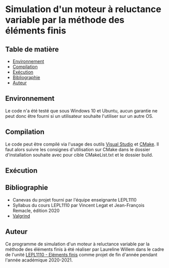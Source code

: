 # Simulation d'un moteur à reluctance variable par la méthode des éléments finis
 
## Table de matière
* [Environnement](#environnement)
* [Compilation](#compilation)
* [Exécution](#exécution)
* [Bibliographie](#bibliographie)
* [Auteur](#auteur)
## Environnement
Le code n'a été testé que sous Windows 10 et Ubuntu, aucun garantie ne peut donc être fourni si un utilisateur souhaite l'utiliser sur un autre OS.
## Compilation
Le code peut être compilé via l'usage des outils [Visual Studio](https://visualstudio.microsoft.com/fr/) et [CMake](https://cmake.org/). Il faut alors suivre les consignes d'utilisation sur CMake dans le dossier d'installation souhaite avec pour cible CMakeList.txt et le dossier build.
## Exécution
## Bibliographie
* Canevas du projet fourni par l'équipe enseignante LEPL1110
* Syllabus du cours LEPL1110 par Vincent Legat et Jean-François Remacle, édition 2020
* [Valgrind](https://valgrind.org/)
## Auteur
Ce programme de simulation d'un moteur à reluctance variable par la méthode des éléments finis à été réaliser par Laureline Willem dans le cadre de l'unité [LEPL1110 - Eléments finis](https://sites.uclouvain.be/archives-portail/cdc2020/cours-2020-lepl1110) comme projet de fin d'année pendant l'année académique 2020-2021.
